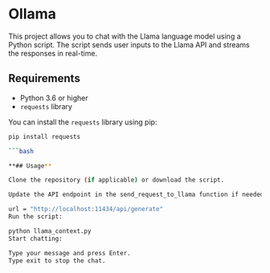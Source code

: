 # Ollama

This project allows you to chat with the Llama language model using a Python script. The script sends user inputs to the Llama API and streams the responses in real-time.

## Requirements

- Python 3.6 or higher
- `requests` library

You can install the `requests` library using pip:

```bash
pip install requests

```bash

**## Usage**

Clone the repository (if applicable) or download the script.

Update the API endpoint in the send_request_to_llama function if needed:

url = "http://localhost:11434/api/generate"
Run the script:

python llama_context.py
Start chatting:

Type your message and press Enter.
Type exit to stop the chat.
